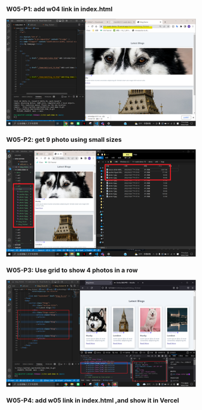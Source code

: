 ### W05-P1: add w04 link in index.html

![](./p1.png)

### W05-P2: get 9 photo using small sizes

![](./p2.png)

### W05-P3: Use grid to show 4 photos in a row

![](./p3.png)

### W05-P4: add w05 link in index.html ,and show it in Vercel
